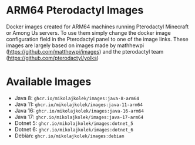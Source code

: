 # ARM64 Pterodactyl Images
Docker images created for ARM64 machines running Pterodactyl Minecraft or Among Us servers. To use them simply change the docker image configuration field in the Pterodactyl panel to one of the image links. These images are largely based on images made by mathhewpi (https://github.com/matthewpi/images) and the pterodactyl team (https://github.com/pterodactyl/yolks)

# Available Images
 - Java 8: `ghcr.io/mikolajkolek/images:java-8-arm64`
 - Java 11: `ghcr.io/mikolajkolek/images:java-11-arm64`
 - Java 16: `ghcr.io/mikolajkolek/images:java-16-arm64`
 - Java 17: `ghcr.io/mikolajkolek/images:java-17-arm64`
 - Dotnet 5: `ghcr.io/mikolajkolek/images:dotnet_5`
 - Dotnet 6: `ghcr.io/mikolajkolek/images:dotnet_6`
 - Debian: `ghcr.io/mikolajkolek/images:debian`